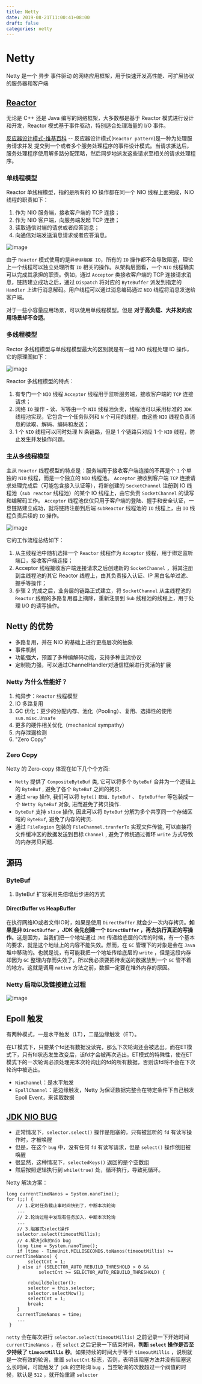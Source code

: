 ```yaml
---
title: Netty
date: 2019-08-21T11:00:41+08:00
draft: false
categories: netty
---
```



# Netty

Netty 是一个 异步 事件驱动 的网络应用框架，用于快速开发高性能、可扩展协议的服务器和客户端

## [Reactor](https://www.infoq.cn/article/netty-threading-model)

无论是 C++ 还是 Java 编写的网络框架，大多数都是基于 Reactor 模式进行设计和开发，Reactor 模式基于事件驱动，特别适合处理海量的 I/O 事件。

[反应器设计模式-维基百科](https://zh.wikipedia.org/wiki/%E5%8F%8D%E5%BA%94%E5%99%A8%E6%A8%A1%E5%BC%8F) -- 反应器设计模式(`Reactor pattern`)是一种为处理服务请求并发 提交到一个或者多个服务处理程序的事件设计模式。当请求抵达后，服务处理程序使用解多路分配策略，然后同步地派发这些请求至相关的请求处理程序。

### 单线程模型

Reactor 单线程模型，指的是所有的 IO 操作都在同一个 NIO 线程上面完成，NIO 线程的职责如下：

  1. 作为 NIO 服务端，接收客户端的 TCP 连接；
  1. 作为 NIO 客户端，向服务端发起 TCP 连接；
  1. 读取通信对端的请求或者应答消息；
  1. 向通信对端发送消息请求或者应答消息。

![image](images/dc7ff89d78fc63558bd02d4515e42f38.png)

由于 `Reactor` 模式使用的是`异步非阻塞 IO`，所有的 `IO` 操作都不会导致阻塞，理论上一个线程可以独立处理所有 `IO` 相关的操作。从架构层面看，一个 `NIO` 线程确实可以完成其承担的职责。例如，通过 `Acceptor` 类接收客户端的 TCP 连接请求消息，链路建立成功之后，通过 `Dispatch` 将对应的 `ByteBuffer` 派发到指定的 `Handler` 上进行消息解码。用户线程可以通过消息编码通过 `NIO` 线程将消息发送给客户端。

对于一些小容量应用场景，可以使用单线程模型。但是 **对于高负载、大并发的应用场景却不合适**。

### 多线程模型

Rector 多线程模型与单线程模型最大的区别就是有一组 NIO 线程处理 IO 操作，它的原理图如下：

![image](images/2882a43ae27016cc885444b46a735801.png)

Reactor 多线程模型的特点：

  1. 有专门一个 `NIO` 线程 `Acceptor` 线程用于监听服务端，接收客户端的 `TCP` 连接请求；
  1. 网络 `IO` 操作 - 读、写等由一个 `NIO` 线程池负责，线程池可以采用标准的 `JDK` 线程池实现，它包含一个任务队列和 `N` 个可用的线程，由这些 `NIO` 线程负责消息的读取、解码、编码和发送；
  1. 1 个 `NIO` 线程可以同时处理 N 条链路，但是 1 个链路只对应 1 个 `NIO` 线程，防止发生并发操作问题。

### 主从多线程模型

主从 `Reactor` 线程模型的特点是：服务端用于接收客户端连接的不再是个 `1` 个单独的 `NIO` 线程，而是一个独立的 `NIO` 线程池。 `Acceptor` 接收到客户端 `TCP` 连接请求处理完成后（可能包含接入认证等），将新创建的 `SocketChannel` 注册到 IO 线程池（`sub reactor` 线程池）的某个 IO 线程上，由它负责 `SocketChannel` 的读写和编解码工作。 `Acceptor` 线程池仅仅只用于客户端的登陆、握手和安全认证，一旦链路建立成功，就将链路注册到后端 `subReactor` 线程池的 `IO` 线程上，由 `IO` 线程负责后续的 `IO` 操作。

![image](images/8674352e3cb3638da5807ef88b8f225d.png)

它的工作流程总结如下：

  1. 从主线程池中随机选择一个 `Reactor` 线程作为 `Acceptor` 线程，用于绑定监听端口，接收客户端连接；
  1. Acceptor 线程接收客户端连接请求之后创建新的 `SocketChannel` ，将其注册到主线程池的其它 Reactor 线程上，由其负责接入认证、IP 黑白名单过滤、握手等操作；
  1. 步骤 2 完成之后，业务层的链路正式建立，将 `SocketChannel` 从主线程池的 `Reactor` 线程的多路复用器上摘除，重新注册到 `Sub` 线程池的线程上，用于处理 I/O 的读写操作。


## Netty 的优势

  - 多路复用，并在 NIO 的基础上进行更高层次的抽象
  - 事件机制
  - 功能强大，预置了多种编解码功能，支持多种主流协议
  - 定制能力强，可以通过ChannelHandler对通信框架进行灵活的扩展

### Netty 为什么性能好？

  1. 纯异步：`Reactor` 线程模型
  2. IO 多路复用
  3. GC 优化：更少的分配内存、池化（Pooling）、复用、选择性的使用 `sun.misc.Unsafe`
  4. 更多的硬件相关优化（mechanical sympathy）
  5. 内存泄漏检测
  6. "Zero Copy"

### Zero Copy

Netty 的 Zero-copy 体现在如下几个个方面:

  - `Netty` 提供了 `CompositeByteBuf` 类, 它可以将多个 `ByteBuf` 合并为一个逻辑上的 `ByteBuf` , 避免了各个 `ByteBuf` 之间的拷贝.
  - 通过 `wrap` 操作, 我们可以将 `byte[]` `数组、ByteBuf` 、 `ByteBuffer` 等包装成一个 `Netty ByteBuf` 对象, 进而避免了拷贝操作.
  - `ByteBuf` 支持 `slice` 操作, 因此可以将 `ByteBuf` 分解为多个共享同一个存储区域的 `ByteBuf`, 避免了内存的拷贝.
  - 通过 `FileRegion` 包装的 `FileChannel.tranferTo` 实现文件传输, 可以直接将文件缓冲区的数据发送到目标 `Channel` , 避免了传统通过循环 `write` 方式导致的内存拷贝问题.

## 源码

### ByteBuf

  1. ByteBuf 扩容采用先倍增后步进的方式

#### DirectBuffer vs HeapBuffer

在执行网络IO或者文件IO时，如果是使用 `DirectBuffer` 就会少一次内存拷贝。**如果是非 `DirectBuffer` ，JDK 会先创建一个 `DirectBuffer` ，再去执行真正的写操作**。这是因为，当我们把一个地址通过 `JNI` 传递给底层的C库的时候，有一个基本的要求，就是这个地址上的内容不能失效。然而，在 `GC` 管理下的对象是会在 `Java` 堆中移动的。也就是说，有可能我把一个地址传给底层的 `write` ，但是这段内存却因为 `GC` 整理内存而失效了。所以我必须要把待发送的数据放到一个 `GC` 管不着的地方。这就是调用 `native` 方法之前，数据一定要在堆外内存的原因。

### Netty 启动以及链接建立过程

![image](images/922e67970b6ac7bf78cd43ac61f7aec0.png)

## Epoll 触发

有两种模式，一是水平触发（LT），二是边缘触发（ET）。

在LT模式下，只要某个fd还有数据没读完，那么下次轮询还会被选出。而在ET模式下，只有fd状态发生改变后，该fd才会被再次选出。ET模式的特殊性，使在ET模式下的一次轮询必须处理完本次轮询出的fd的所有数据，否则该fd将不会在下次轮询中被选出。

  - `NioChannel`：是水平触发
  - `EpollChannel`：是边缘触发，Netty 为保证数据完整会在特定条件下自己触发 Epoll Event，来读取数据

## [JDK NIO BUG](https://bugs.java.com/bugdatabase/view_bug.do?bug_id=6403933)

  - 正常情况下，`selector.select()` 操作是阻塞的，只有被监听的 `fd` 有读写操作时，才被唤醒
  - 但是，在这个 `bug` 中，没有任何 `fd` 有读写请求，但是 `select()` 操作依旧被唤醒
  - 很显然，这种情况下，`selectedKeys()` 返回的是个空数组
  - 然后按照逻辑执行到 `while(true)` 处，循环执行，导致死循环。

Netty 解决方案：

```
long currentTimeNanos = System.nanoTime();
for (;;) {
    // 1.定时任务截止事时间快到了，中断本次轮询
    ...
    // 2.轮询过程中发现有任务加入，中断本次轮询
    ...
    // 3.阻塞式select操作
    selector.select(timeoutMillis);
    // 4.解决jdk的nio bug
    long time = System.nanoTime();
    if (time - TimeUnit.MILLISECONDS.toNanos(timeoutMillis) >= currentTimeNanos) {
        selectCnt = 1;
    } else if (SELECTOR_AUTO_REBUILD_THRESHOLD > 0 &&
            selectCnt >= SELECTOR_AUTO_REBUILD_THRESHOLD) {

        rebuildSelector();
        selector = this.selector;
        selector.selectNow();
        selectCnt = 1;
        break;
    }
    currentTimeNanos = time;
    ...
 }
```

`netty` 会在每次进行 `selector.select(timeoutMillis)` 之前记录一下开始时间 `currentTimeNanos` ，在 `select` 之后记录一下结束时间，**判断 `select` 操作是否至少持续了 `timeoutMillis` 秒**。如果持续的时间大于等于 `timeoutMillis` ，说明就是一次有效的轮询，重置 `selectCnt` 标志，否则，表明该阻塞方法并没有阻塞这么长时间，可能触发了 `jdk` 的空轮询 `bug` ，当空轮询的次数超过一个阀值的时候，默认是 `512` ，就开始重建 `selector`
